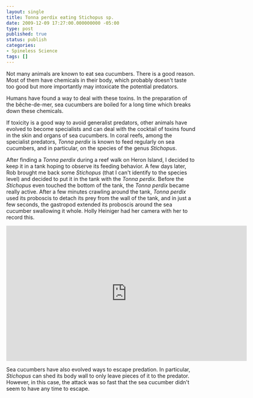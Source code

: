 ```yaml
---
layout: single
title: Tonna perdix eating Stichopus sp.
date: 2009-12-09 17:27:00.000000000 -05:00
type: post
published: true
status: publish
categories:
- Spineless Science
tags: []
---
```

Not many animals are known to eat sea cucumbers. There is a good reason. Most of
them have chemicals in their body, which probably doesn't taste too good but
more importantly may intoxicate the potential predators.

Humans have found a way to deal with these toxins. In the preparation of the
bêche-de-mer, sea cucumbers are boiled for a long time which breaks down these
chemicals.


If toxicity is a good way to avoid generalist predators, other animals have
evolved to become specialists and can deal with the cocktail of toxins found in
the skin and organs of sea cucumbers. In coral reefs, among the specialist
predators, <i>Tonna perdix</i> is known to feed regularly on sea cucumbers, and
in particular, on the species of the genus <i>Stichopus</i>.

After finding a <i>Tonna perdix</i> during a reef walk on Heron Island, I
decided to keep it in a tank hoping to observe its feeding behavior. A few days
later, Rob brought me back some <i>Stichopus</i> (that I can't identify to the
species level) and decided to put it in the tank with the <i>Tonna
perdix</i>. Before the <i>Stichopus</i> even touched the bottom of the tank,
the <i>Tonna perdix</i> became really active. After a few minutes crawling
around the tank, <i>Tonna perdix</i> used its proboscis to detach its prey from
the wall of the tank, and in just a few seconds, the gastropod extended its
proboscis around the sea cucumber swallowing it whole. Holly Heiniger had her
camera with her to record this.

<iframe width="640" height="360" src="https://www.youtube.com/embed/TbT5_p7W4s8" frameborder="0" allowfullscreen></iframe>

Sea cucumbers have also evolved ways to escape predation. In
particular, <i>Stichopus</i> can shed its body wall to only leave pieces of it
to the predator. However, in this case, the attack was so fast that the sea
cucumber didn't seem to have any time to escape.
